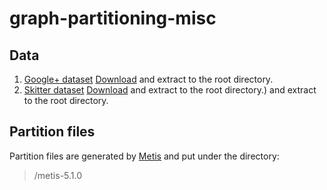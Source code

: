 # graph-partitioning-misc
## Data
1. [Google+ dataset](http://snap.stanford.edu/data/ego-Gplus.html)
[Download](http://snap.stanford.edu/data/gplus.tar.gz) and extract to the root directory.
2. [Skitter dataset](http://snap.stanford.edu/data/as-Skitter.html)
[Download](http://snap.stanford.edu/data/as-skitter.txt.gz) and extract to the root directory.) and extract to the root directory.
## Partition files
Partition files are generated by [Metis](http://glaros.dtc.umn.edu/gkhome/views/metis) and put under the directory:
>  /metis-5.1.0



